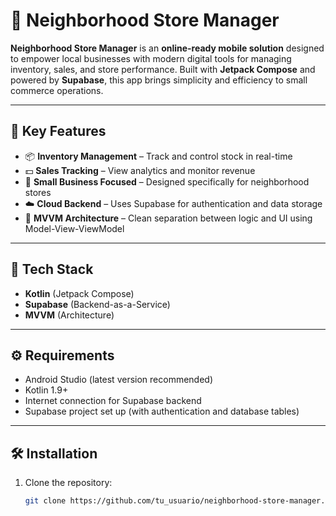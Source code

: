 # 📱 Neighborhood Store Manager

**Neighborhood Store Manager** is an **online-ready mobile solution** designed to empower local businesses with modern digital tools for managing inventory, sales, and store performance. Built with **Jetpack Compose** and powered by **Supabase**, this app brings simplicity and efficiency to small commerce operations.

---

## 🎯 Key Features

- 📦 **Inventory Management** – Track and control stock in real-time  
- 💵 **Sales Tracking** – View analytics and monitor revenue  
- 🏪 **Small Business Focused** – Designed specifically for neighborhood stores  
- ☁️ **Cloud Backend** – Uses Supabase for authentication and data storage  
- 🧠 **MVVM Architecture** – Clean separation between logic and UI using Model-View-ViewModel

---

## 🚀 Tech Stack

- **Kotlin** (Jetpack Compose)
- **Supabase** (Backend-as-a-Service)
- **MVVM** (Architecture)

---

## ⚙️ Requirements

- Android Studio (latest version recommended)
- Kotlin 1.9+
- Internet connection for Supabase backend
- Supabase project set up (with authentication and database tables)

---

## 🛠️ Installation

1. Clone the repository:
   ```bash
   git clone https://github.com/tu_usuario/neighborhood-store-manager.git
